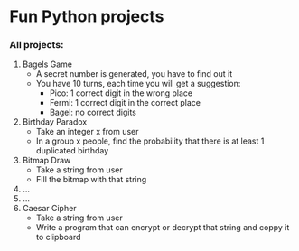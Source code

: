 # Fun Python projects
### All projects:
1. Bagels Game
   - A secret number is generated, you have to find out it
   - You have 10 turns, each time you will get a suggestion:
     + Pico: 1 correct digit in the wrong place
     + Fermi: 1 correct digit in the correct place
     + Bagel: no correct digits
2. Birthday Paradox
   - Take an integer x from user
   - In a group x people, find the probability that there is at least 1 duplicated birthday
3. Bitmap Draw
   - Take a string from user
   - Fill the bitmap with that string
4. ...
5. ...
6. Caesar Cipher
   - Take a string from user
   - Write a program that can encrypt or decrypt that string and coppy it to clipboard